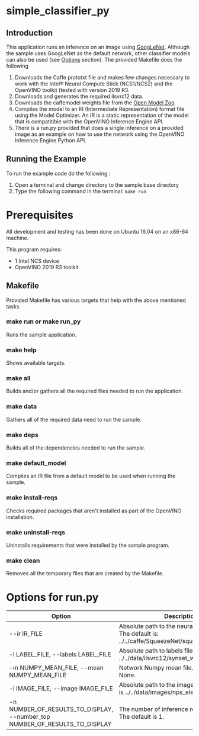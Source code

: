 # simple_classifier_py
## Introduction
This application runs an inference on an image using [GoogLeNet](https://github.com/BVLC/caffe/tree/master/models/bvlc_googlenet).  Although the sample uses GoogLeNet as the default network, other classifier models can also be used (see [Options](#options-for-run.py) section). The provided Makefile does the following

1. Downloads the Caffe prototxt file and makes few changes necessary to work with the Intel® Neural Compute Stick (NCS1/NCS2) and the OpenVINO toolkit (tested with version 2019 R3.
2. Downloads and generates the required ilsvrc12 data.
3. Downloads the caffemodel weights file from the [Open Model Zoo](https://github.com/opencv/open_model_zoo).
3. Compiles the model to an IR (Intermediate Representation) format file using the Model Optimizer. An IR is a static representation of the model that is compatitible with the OpenVINO Inference Engine API. 
4. There is a run.py provided that does a single inference on a provided image as an example on how to use the network using the OpenVINO Inference Engine Python API.

## Running the Example
To run the example code do the following :
1. Open a terminal and change directory to the sample base directory
2. Type the following command in the terminal: ```make run``` 

# Prerequisites
All development and testing has been done on Ubuntu 16.04 on an x86-64 machine.

This program requires:
- 1 Intel NCS device
- OpenVINO 2019 R3 toolkit

## Makefile
Provided Makefile has various targets that help with the above mentioned tasks.

### make run or make run_py
Runs the sample application.

### make help
Shows available targets.

### make all
Builds and/or gathers all the required files needed to run the application.

### make data
Gathers all of the required data need to run the sample.

### make deps
Builds all of the dependencies needed to run the sample.

### make default_model
Compiles an IR file from a default model to be used when running the sample.

### make install-reqs
Checks required packages that aren't installed as part of the OpenVINO installation. 

### make uninstall-reqs
Uninstalls requirements that were installed by the sample program.
 
### make clean
Removes all the temporary files that are created by the Makefile.

# Options for run.py

| Option | Description |
|--------|-------------|
| --ir IR_FILE | Absolute path to the neural network IR file. The default is: ../../caffe/SqueezeNet/squeezenet_v1.0.xml. |
| -l LABEL_FILE, --labels LABEL_FILE | Absolute path to labels file. The default is: ../../data/ilsvrc12/synset_words.txt. |
| -m NUMPY_MEAN_FILE, --mean NUMPY_MEAN_FILE | Network Numpy mean file. The default is: None. |
| -i IMAGE_FILE, --image IMAGE_FILE | Absolute path to the image file. The default is ../../data/images/nps_electric_guitar.png. |
| -n NUMBER_OF_RESULTS_TO_DISPLAY, --number_top NUMBER_OF_RESULTS_TO_DISPLAY | The number of inference results to display. The default is 1. |


